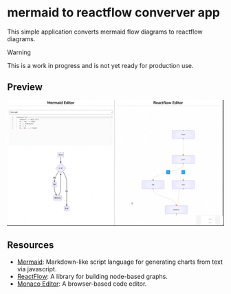 # mermaid to reactflow converver app

This simple application converts mermaid flow diagrams to reactflow diagrams.

> [!WARNING]  
> This is a work in progress and is not yet ready for production use.


## Preview

![Preview](./client/src/assets/images/mermaid-to-reactflow-converter-preview.gif)

## Resources

- [Mermaid](https://mermaid.js.org/): Markdown-like script language for generating charts from text via javascript.
- [ReactFlow](https://reactflow.dev/): A library for building node-based graphs.
- [Monaco Editor](https://microsoft.github.io/monaco-editor/): A browser-based code editor.